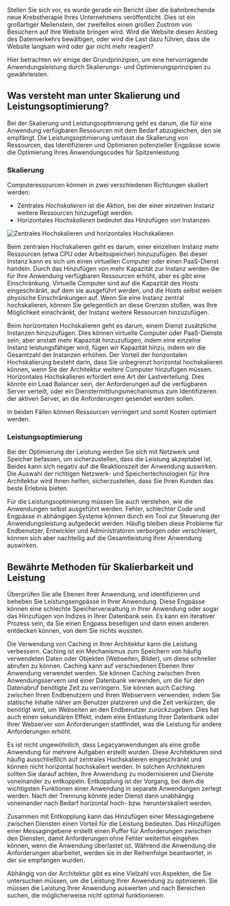 Stellen Sie sich vor, es wurde gerade ein Bericht über die bahnbrechende neue Krebstherapie Ihres Unternehmens veröffentlicht. Dies ist ein großartiger Meilenstein, der zweifellos einen großen Zustrom von Besuchern auf Ihre Website bringen wird. Wird die Website diesen Anstieg des Datenverkehrs bewältigen, oder wird die Last dazu führen, dass die Website langsam wird oder gar nicht mehr reagiert?

Hier betrachten wir einige der Grundprinzipien, um eine hervorragende Anwendungsleistung durch Skalierungs- und Optimierungsprinzipien zu gewährleisten.

## <a name="what-is-scaling-and-performance-optimization"></a>Was versteht man unter Skalierung und Leistungsoptimierung?

Bei der Skalierung und Leistungsoptimierung geht es darum, die für eine Anwendung verfügbaren Ressourcen mit dem Bedarf abzugleichen, den sie empfängt. Die Leistungsoptimierung umfasst die Skalierung von Ressourcen, das Identifizieren und Optimieren potenzieller Engpässe sowie die Optimierung Ihres Anwendungscodes für Spitzenleistung.

### <a name="scaling"></a>Skalierung

Computeressourcen können in zwei verschiedenen Richtungen skaliert werden:

* Zentrales *Hochskalieren* ist die Aktion, bei der einer einzelnen Instanz weitere Ressourcen hinzugefügt werden.
* Horizontales *Hochskalieren* bedeutet das Hinzufügen von Instanzen.

![Zentrales Hochskalieren und horizontales Hochskalieren](../media-draft/scale-up-scale-out.png)

Beim zentralen Hochskalieren geht es darum, einer einzelnen Instanz mehr Ressourcen (etwa CPU oder Arbeitsspeicher) hinzuzufügen. Bei dieser Instanz kann es sich um einen virtuellen Computer oder einen PaaS-Dienst handeln. Durch das Hinzufügen von mehr Kapazität zur Instanz werden die für Ihre Anwendung verfügbaren Ressourcen erhöht, aber es gibt eine Einschränkung. Virtuelle Computer sind auf die Kapazität des Hosts eingeschränkt, auf dem sie ausgeführt werden, und die Hosts selbst weisen physische Einschränkungen auf. Wenn Sie eine Instanz zentral hochskalieren, können Sie gelegentlich an diese Grenzen stoßen, was Ihre Möglichkeit einschränkt, der Instanz weitere Ressourcen hinzuzufügen.

Beim horizontalen Hochskalieren geht es darum, einem Dienst zusätzliche Instanzen hinzuzufügen. Dies können virtuelle Computer oder PaaS-Dienste sein, aber anstatt mehr Kapazität hinzuzufügen, indem eine einzelne Instanz leistungsfähiger wird, fügen wir Kapazität hinzu, indem wir die Gesamtzahl der Instanzen erhöhen. Der Vorteil der horizontalen Hochskalierung besteht darin, dass Sie unbegrenzt horizontal hochskalieren können, wenn Sie der Architektur weitere Computer hinzufügen müssen. Horizontales Hochskalieren erfordert eine Art der Lastverteilung. Dies könnte ein Load Balancer sein, der Anforderungen auf die verfügbaren Server verteilt, oder ein Dienstermittlungsmechanismus zum Identifizieren der aktiven Server, an die Anforderungen gesendet werden sollen.

In beiden Fällen können Ressourcen verringert und somit Kosten optimiert werden.

### <a name="performance-optimization"></a>Leistungsoptimierung

Bei der Optimierung der Leistung werden Sie sich mit Netzwerk und Speicher befassen, um sicherzustellen, dass die Leistung akzeptabel ist. Beides kann sich negativ auf die Reaktionszeit der Anwendung auswirken. Die Auswahl der richtigen Netzwerk- und Speichertechnologien für Ihre Architektur wird Ihnen helfen, sicherzustellen, dass Sie Ihren Kunden das beste Erlebnis bieten.

Für die Leistungsoptimierung müssen Sie auch verstehen, wie die Anwendungen selbst ausgeführt werden. Fehler, schlechter Code und Engpässe in abhängigen Systeme können durch ein Tool zur Steuerung der Anwendungsleistung aufgedeckt werden. Häufig bleiben diese Probleme für Endbenutzer, Entwickler und Administratoren verborgen oder verschleiert, können sich aber nachteilig auf die Gesamtleistung Ihrer Anwendung auswirken.

## <a name="scalability-and-performance-best-practices"></a>Bewährte Methoden für Skalierbarkeit und Leistung

Überprüfen Sie alle Ebenen Ihrer Anwendung, und identifizieren und beheben Sie Leistungsengpässe in Ihrer Anwendung. Diese Engpässe können eine schlechte Speicherverwaltung in Ihrer Anwendung oder sogar das Hinzufügen von Indizes in Ihrer Datenbank sein. Es kann ein iterativer Prozess sein, da Sie einen Engpass beseitigen und dann einen anderen entdecken können, von dem Sie nichts wussten.

Die Verwendung von Caching in Ihrer Architektur kann die Leistung verbessern. Caching ist ein Mechanismus zum Speichern von häufig verwendeten Daten oder Objekten (Webseiten, Bilder), um diese schneller abrufen zu können. Caching kann auf verschiedenen Ebenen Ihrer Anwendung verwendet werden. Sie können Caching zwischen Ihren Anwendungsservern und einer Datenbank verwenden, um die für den Datenabruf benötigte Zeit zu verringern. Sie können auch Caching zwischen Ihren Endbenutzern und Ihren Webservern verwenden, indem Sie statische Inhalte näher am Benutzer platzieren und die Zeit verkürzen, die benötigt wird, um Webseiten an den Endbenutzer zurückzugeben. Dies hat auch einen sekundären Effekt, indem eine Entlastung Ihrer Datenbank oder Ihrer Webserver von Anforderungen stattfindet, was die Leistung für andere Anforderungen erhöht.

Es ist nicht ungewöhnlich, dass Legacyanwendungen als eine große Anwendung für mehrere Aufgaben erstellt wurden. Diese Architekturen sind häufig ausschließlich auf zentrales Hochskalieren eingeschränkt und können nicht horizontal hochskaliert werden. In solchen Architekturen sollten Sie darauf achten, Ihre Anwendung zu modernisieren und Dienste voneinander zu entkoppeln. Entkopplung ist der Vorgang, bei dem die wichtigsten Funktionen einer Anwendung in separate Anwendungen zerlegt werden. Nach der Trennung könnte jeder Dienst dann unabhängig voneinander nach Bedarf horizontal hoch- bzw. herunterskaliert werden.

Zusammen mit Entkopplung kann das Hinzufügen einer Messagingebene zwischen Diensten einen Vorteil für die Leistung bedeuten. Das Hinzufügen einer Messagingebene erstellt einen Puffer für Anforderungen zwischen den Diensten, damit Anforderungen ohne Fehler weiterhin eingehen können, wenn die Anwendung überlastet ist. Während die Anwendung die Anforderungen abarbeitet, werden sie in der Reihenfolge beantwortet, in der sie empfangen wurden.

Abhängig von der Architektur gibt es eine Vielzahl von Aspekten, die Sie untersuchen müssen, um die Leistung Ihrer Anwendung zu optimieren. Sie müssen die Leistung Ihrer Anwendung auswerten und nach Bereichen suchen, die möglicherweise nicht optimal funktionieren.
